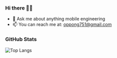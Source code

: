 
### Hi there 👋🏾


- 💬 Ask me about anything mobile engineering
- 📫 You can reach me at: [oppong751@gmail.com](mailto:oppong751@gmail.com)

### GitHub Stats

![Top Langs](https://github-readme-stats.vercel.app/api/top-langs/?username=akwasiio&hide=html,php,css,vue,objective-c&title_color=ffffff&text_color=c9cacc&icon_color=2bbc8a&bg_color=1d1f21&langs_count=10)
